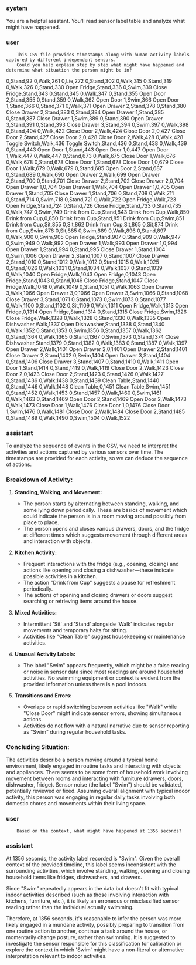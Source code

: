 ### system
You are a helpful assstant. You'll read sensor label table and analyze what might have happened.
### user

        This CSV file provides timestamps along with human activity labels captured by different independent sensors.
        Could you help explain step by step what might have happened and determine what situation the person might be in?
    
0,Stand,92
0,Walk,261
0,Lie,272
0,Stand,302
0,Walk,315
0,Stand,319
0,Walk,326
0,Stand,330
Open Fridge,Stand,336
0,Swim,339
Close Fridge,Stand,343
0,Stand,345
0,Walk,347
0,Stand,355
Open Door 2,Stand,355
0,Stand,359
0,Walk,362
Open Door 1,Swim,366
Open Door 1,Stand,366
0,Stand,371
0,Walk,371
Open Drawer 2,Stand,378
0,Stand,380
Close Drawer 2,Stand,383
0,Stand,384
Open Drawer 1,Stand,385
0,Stand,387
Close Drawer 1,Swim,389
0,Stand,390
Open Drawer 3,Stand,391
0,Stand,393
Close Drawer 3,Stand,394
0,Swim,397
0,Walk,398
0,Stand,404
0,Walk,422
Close Door 2,Walk,424
Close Door 2,0,427
Close Door 2,Stand,427
Close Door 2,0,428
Close Door 2,Walk,428
0,Walk,428
Toggle Switch,Walk,436
Toggle Switch,Stand,436
0,Stand,438
0,Walk,439
0,Stand,443
Open Door 1,Stand,443
Open Door 1,0,447
Open Door 1,Walk,447
0,Walk,447
0,Stand,673
0,Walk,675
Close Door 1,Walk,676
0,Walk,678
0,Stand,678
Close Door 1,Stand,678
Close Door 1,0,679
Close Door 1,Walk,679
0,Walk,679
0,Stand,685
Open Door 2,Stand,687
0,Stand,689
0,Walk,690
Open Drawer 2,Walk,699
Open Drawer 2,Stand,700
0,Stand,701
Close Drawer 2,Stand,702
Close Drawer 2,0,704
Open Drawer 1,0,704
Open Drawer 1,Walk,704
Open Drawer 1,0,705
Open Drawer 1,Stand,705
Close Drawer 1,Stand,706
0,Stand,708
0,Walk,711
0,Stand,714
0,Swim,718
0,Stand,721
0,Walk,722
Open Fridge,Walk,723
Open Fridge,Stand,724
0,Stand,726
Close Fridge,Stand,733
0,Stand,735
0,Walk,747
0,Swim,749
Drink from Cup,Stand,843
Drink from Cup,Walk,850
Drink from Cup,0,850
Drink from Cup,Stand,851
Drink from Cup,Swim,851
Drink from Cup,Sit,855
0,Sit,862
Drink from Cup,Sit,865
0,Sit,874
Drink from Cup,Swim,876
0,Sit,885
0,Swim,889
0,Walk,896
0,Stand,897
0,Walk,900
0,Swim,905
Open Fridge,Stand,907
0,Stand,909
0,Walk,947
0,Swim,949
0,Walk,992
Open Drawer 1,Walk,993
Open Drawer 1,0,994
Open Drawer 1,Stand,994
0,Stand,995
Close Drawer 1,Stand,1004
0,Swim,1006
Open Drawer 2,Stand,1007
0,Stand,1007
Close Drawer 2,Stand,1010
0,Stand,1012
0,Walk,1012
0,Stand,1015
0,Walk,1025
0,Stand,1026
0,Walk,1031
0,Stand,1034
0,Walk,1037
0,Stand,1039
0,Walk,1040
Open Fridge,Walk,1043
Open Fridge,0,1043
Open Fridge,Stand,1043
0,Stand,1046
Close Fridge,Stand,1047
Close Fridge,Walk,1048
0,Walk,1049
0,Stand,1051
0,Walk,1063
Open Drawer 3,Walk,1066
Open Drawer 3,0,1066
Open Drawer 3,Swim,1066
0,Stand,1068
Close Drawer 3,Stand,1071
0,Stand,1073
0,Swim,1073
0,Stand,1077
0,Walk,1100
0,Stand,1102
0,Sit,1109
0,Walk,1311
Open Fridge,Walk,1313
Open Fridge,0,1314
Open Fridge,Stand,1314
0,Stand,1315
Close Fridge,Swim,1326
Close Fridge,Walk,1328
0,Walk,1328
0,Stand,1330
0,Walk,1335
Open Dishwasher,Walk,1337
Open Dishwasher,Stand,1338
0,Stand,1340
0,Walk,1352
0,Stand,1353
0,Swim,1356
0,Stand,1357
0,Walk,1362
0,Stand,1364
0,Walk,1365
0,Stand,1367
0,Swim,1373
0,Stand,1374
Close Dishwasher,Stand,1379
0,Stand,1382
0,Walk,1383
0,Stand,1387
0,Walk,1397
Open Drawer 2,Walk,1401
Open Drawer 2,0,1401
Open Drawer 2,Stand,1401
Close Drawer 2,Stand,1402
0,Swim,1404
Open Drawer 3,Stand,1404
0,Stand,1406
Close Drawer 3,Stand,1407
0,Stand,1410
0,Walk,1411
Open Door 1,Stand,1414
0,Stand,1419
0,Walk,1419
Close Door 2,Walk,1423
Close Door 2,0,1423
Close Door 2,Stand,1423
0,Stand,1426
0,Walk,1427
0,Stand,1436
0,Walk,1438
0,Stand,1439
Clean Table,Stand,1440
0,Stand,1446
0,Walk,1448
Clean Table,0,1451
Clean Table,Swim,1451
0,Stand,1452
0,Walk,1453
0,Stand,1457
0,Walk,1460
0,Swim,1461
0,Walk,1463
0,Stand,1469
Open Door 2,Stand,1469
Open Door 2,Walk,1473
0,Walk,1473
Close Door 1,Walk,1476
Close Door 1,0,1476
Close Door 1,Swim,1476
0,Walk,1481
Close Door 2,Walk,1484
Close Door 2,Stand,1485
0,Stand,1489
0,Walk,1490
0,Swim,1504
0,Walk,1522

### assistant
To analyze the sequence of events in the CSV, we need to interpret the activities and actions captured by various sensors over time. The timestamps are provided for each activity, so we can deduce the sequence of actions.

### Breakdown of Activity:

1. **Standing, Walking, and Movement:**
   - The person starts by alternating between standing, walking, and some lying down periodically. These are basics of movement which could indicate the person is in a room moving around possibly from place to place.
   - The person opens and closes various drawers, doors, and the fridge at different times which suggests movement through different areas and interaction with objects.

2. **Kitchen Activity:**
   - Frequent interactions with the fridge (e.g., opening, closing) and actions like opening and closing a dishwasher—these indicate possible activities in a kitchen.
   - The action "Drink from Cup" suggests a pause for refreshment periodically.
   - The actions of opening and closing drawers or doors suggest searching or retrieving items around the house.

3. **Mixed Activities:**
   - Intermittent 'Sit' and 'Stand' alongside 'Walk' indicates regular movements and temporary halts for sitting.
   - Activities like "Clean Table" suggest housekeeping or maintenance activities.

4. **Unusual Activity Labels:**
   - The label "Swim" appears frequently, which might be a false reading or noise in sensor data since most readings are around household activities. No swimming equipment or context is evident from the provided information unless there is a pool indoors.

5. **Transitions and Errors:**
   - Overlaps or rapid switching between activities like "Walk" while "Close Door" might indicate sensor errors, showing simultaneous actions.
   - Activities do not flow with a natural narrative due to sensor reporting as "Swim" during regular household tasks.

### Concluding Situation:

The activities describe a person moving around a typical home environment, likely engaged in routine tasks and interacting with objects and appliances. There seems to be some form of household work involving movement between rooms and interacting with furniture (drawers, doors, dishwasher, fridge). Sensor noise (the label "Swim") should be validated, potentially reviewed or fixed. Assuming overall alignment with typical indoor activity, this person was engaging in regular daily tasks involving both domestic chores and movements within their living space.
### user

        Based on the context, what might have happened at 1356 seconds?
    
### assistant
At 1356 seconds, the activity label recorded is "Swim". Given the overall context of the provided timeline, this label seems inconsistent with the surrounding activities, which involve standing, walking, opening and closing household items like fridges, dishwashers, and drawers.

Since "Swim" repeatedly appears in the data but doesn't fit with typical indoor activities described (such as those involving interaction with kitchens, furniture, etc.), it is likely an erroneous or misclassified sensor reading rather than the individual actually swimming.

Therefore, at 1356 seconds, it's reasonable to infer the person was more likely engaged in a mundane activity, possibly preparing to transition from one routine action to another, continue a task around the house, or momentarily change posture, rather than swimming. It is suggested to investigate the sensor responsible for this classification for calibration or explore the context in which 'Swim' might have a non-literal or alternative interpretation relevant to indoor activities.
